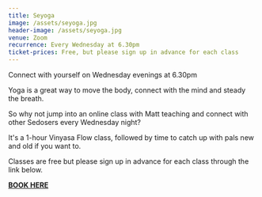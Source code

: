 ```yaml
---
title: Seyoga
image: /assets/seyoga.jpg
header-image: /assets/seyoga.jpg
venue: Zoom
recurrence: Every Wednesday at 6.30pm
ticket-prices: Free, but please sign up in advance for each class
---
```

Connect with yourself on Wednesday evenings at 6.30pm

Yoga is a great way to move the body, connect with the mind and steady the breath. 

So why not jump into an online class with Matt teaching and connect with other Sedosers every Wednesday night? 

It's a 1-hour Vinyasa Flow class, followed by time to catch up with pals new and old if you want to.

Classes are free but please sign up in advance for each class through the link below. 

**[BOOK HERE](https://mattmoves.as.me/schedule.php?appointmentType=13797270)**